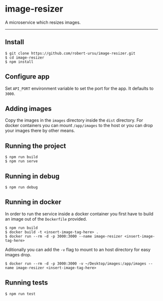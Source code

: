 # image-resizer

A microservice which resizes images.

---

## Install

    $ git clone https://github.com/robert-ursu/image-resizer.git
    $ cd image-resizer
    $ npm install

## Configure app

Set `API_PORT` environment variable to set the port for the app. It defaults to `3000`.

## Adding images

Copy the images in the `images` directory inside the `dist` directory. For docker containers you can mount `/app/images` to the host or you can drop your images there by other means.

## Running the project

    $ npm run build
    $ npm run serve

## Running in debug

    $ npm run debug

## Running in docker

In order to run the service inside a docker container you first have to build an image out of the `Dockerfile` provided.

    $ npm run build
    $ docker build -t <insert-image-tag-here> .
    $ docker run --rm -d -p 3000:3000 --name image-resizer <insert-image-tag-here>

Aditionally you can add the `-v` flag to mount to an host directory for easy images drop.

    $ docker run --rm -d -p 3000:3000 -v ~/Desktop/images:/app/images --name image-resizer <insert-image-tag-here>

## Running tests

    $ npm run test